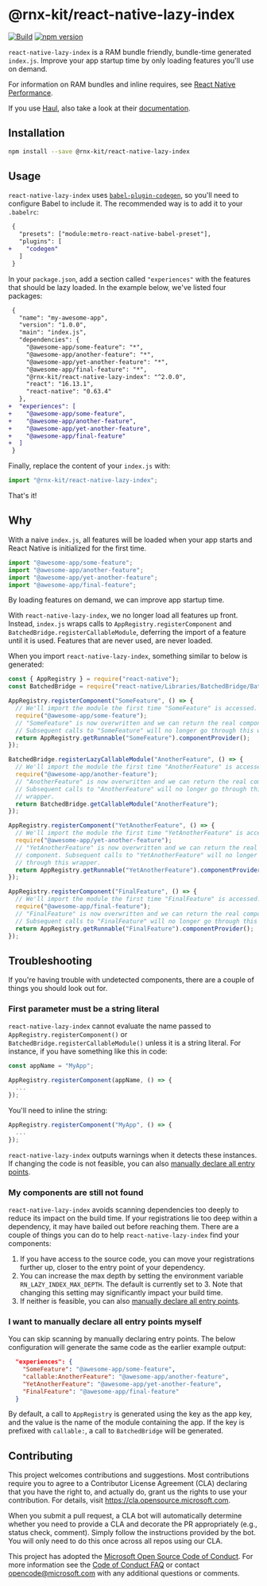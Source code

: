 # @rnx-kit/react-native-lazy-index

[![Build](https://github.com/microsoft/rnx-kit/actions/workflows/build.yml/badge.svg)](https://github.com/microsoft/rnx-kit/actions/workflows/build.yml)
[![npm version](https://img.shields.io/npm/v/@rnx-kit/react-native-lazy-index)](https://www.npmjs.com/package/@rnx-kit/react-native-lazy-index)

`react-native-lazy-index` is a RAM bundle friendly, bundle-time generated
`index.js`. Improve your app startup time by only loading features you'll use on
demand.

For information on RAM bundles and inline requires, see
[React Native Performance](https://reactnative.dev/docs/ram-bundles-inline-requires).

If you use [Haul](https://github.com/callstack/haul), also take a look at their
[documentation](https://github.com/callstack/haul/blob/2c68e97766f9f6c2632c46e40631bd7aaacdc75b/docs/CLI%20Commands.md#haul-ram-bundle).

## Installation

```sh
npm install --save @rnx-kit/react-native-lazy-index
```

## Usage

`react-native-lazy-index` uses
[`babel-plugin-codegen`](https://github.com/kentcdodds/babel-plugin-codegen#configure-with-babel),
so you'll need to configure Babel to include it. The recommended way is to add
it to your `.babelrc`:

```diff
 {
   "presets": ["module:metro-react-native-babel-preset"],
   "plugins": [
+    "codegen"
   ]
 }
```

In your `package.json`, add a section called `"experiences"` with the features
that should be lazy loaded. In the example below, we've listed four packages:

```diff
 {
   "name": "my-awesome-app",
   "version": "1.0.0",
   "main": "index.js",
   "dependencies": {
     "@awesome-app/some-feature": "*",
     "@awesome-app/another-feature": "*",
     "@awesome-app/yet-another-feature": "*",
     "@awesome-app/final-feature": "*",
     "@rnx-kit/react-native-lazy-index": "^2.0.0",
     "react": "16.13.1",
     "react-native": "0.63.4"
   },
+  "experiences": [
+    "@awesome-app/some-feature",
+    "@awesome-app/another-feature",
+    "@awesome-app/yet-another-feature",
+    "@awesome-app/final-feature"
+  ]
 }
```

Finally, replace the content of your `index.js` with:

```js
import "@rnx-kit/react-native-lazy-index";
```

That's it!

## Why

With a naive `index.js`, all features will be loaded when your app starts and
React Native is initialized for the first time.

```js
import "@awesome-app/some-feature";
import "@awesome-app/another-feature";
import "@awesome-app/yet-another-feature";
import "@awesome-app/final-feature";
```

By loading features on demand, we can improve app startup time.

With `react-native-lazy-index`, we no longer load all features up front.
Instead, `index.js` wraps calls to `AppRegistry.registerComponent` and
`BatchedBridge.registerCallableModule`, deferring the import of a feature until
it is used. Features that are never used, are never loaded.

When you import `react-native-lazy-index`, something similar to below is
generated:

```js
const { AppRegistry } = require("react-native");
const BatchedBridge = require("react-native/Libraries/BatchedBridge/BatchedBridge");

AppRegistry.registerComponent("SomeFeature", () => {
  // We'll import the module the first time "SomeFeature" is accessed.
  require("@awesome-app/some-feature");
  // "SomeFeature" is now overwritten and we can return the real component.
  // Subsequent calls to "SomeFeature" will no longer go through this wrapper.
  return AppRegistry.getRunnable("SomeFeature").componentProvider();
});

BatchedBridge.registerLazyCallableModule("AnotherFeature", () => {
  // We'll import the module the first time "AnotherFeature" is accessed.
  require("@awesome-app/another-feature");
  // "AnotherFeature" is now overwritten and we can return the real component.
  // Subsequent calls to "AnotherFeature" will no longer go through this
  // wrapper.
  return BatchedBridge.getCallableModule("AnotherFeature");
});

AppRegistry.registerComponent("YetAnotherFeature", () => {
  // We'll import the module the first time "YetAnotherFeature" is accessed.
  require("@awesome-app/yet-another-feature");
  // "YetAnotherFeature" is now overwritten and we can return the real
  // component. Subsequent calls to "YetAnotherFeature" will no longer go
  // through this wrapper.
  return AppRegistry.getRunnable("YetAnotherFeature").componentProvider();
});

AppRegistry.registerComponent("FinalFeature", () => {
  // We'll import the module the first time "FinalFeature" is accessed.
  require("@awesome-app/final-feature");
  // "FinalFeature" is now overwritten and we can return the real component.
  // Subsequent calls to "FinalFeature" will no longer go through this wrapper.
  return AppRegistry.getRunnable("FinalFeature").componentProvider();
});
```

## Troubleshooting

If you're having trouble with undetected components, there are a couple of
things you should look out for.

### First parameter must be a string literal

`react-native-lazy-index` cannot evaluate the name passed to
`AppRegistry.registerComponent()` or `BatchedBridge.registerCallableModule()`
unless it is a string literal. For instance, if you have something like this in
code:

```js
const appName = "MyApp";

AppRegistry.registerComponent(appName, () => {
  ...
});
```

You'll need to inline the string:

```js
AppRegistry.registerComponent("MyApp", () => {
  ...
});
```

`react-native-lazy-index` outputs warnings when it detects these instances. If
changing the code is not feasible, you can also
[manually declare all entry points](#i-want-to-manually-declare-all-entry-points-myself).

### My components are still not found

`react-native-lazy-index` avoids scanning dependencies too deeply to reduce its
impact on the build time. If your registrations lie too deep within a
dependency, it may have bailed out before reaching them. There are a couple of
things you can do to help `react-native-lazy-index` find your components:

1. If you have access to the source code, you can move your registrations
   further up, closer to the entry point of your dependency.
2. You can increase the max depth by setting the environment variable
   `RN_LAZY_INDEX_MAX_DEPTH`. The default is currently set to 3. Note that
   changing this setting may significantly impact your build time.
3. If neither is feasible, you can also
   [manually declare all entry points](#i-want-to-manually-declare-all-entry-points-myself).

### I want to manually declare all entry points myself

You can skip scanning by manually declaring entry points. The below
configuration will generate the same code as the earlier example output:

```json
  "experiences": {
    "SomeFeature": "@awesome-app/some-feature",
    "callable:AnotherFeature": "@awesome-app/another-feature",
    "YetAnotherFeature": "@awesome-app/yet-another-feature",
    "FinalFeature": "@awesome-app/final-feature"
  }
```

By default, a call to `AppRegistry` is generated using the key as the app key,
and the value is the name of the module containing the app. If the key is
prefixed with `callable:`, a call to `BatchedBridge` will be generated.

## Contributing

This project welcomes contributions and suggestions. Most contributions require
you to agree to a Contributor License Agreement (CLA) declaring that you have
the right to, and actually do, grant us the rights to use your contribution. For
details, visit https://cla.opensource.microsoft.com.

When you submit a pull request, a CLA bot will automatically determine whether
you need to provide a CLA and decorate the PR appropriately (e.g., status check,
comment). Simply follow the instructions provided by the bot. You will only need
to do this once across all repos using our CLA.

This project has adopted the
[Microsoft Open Source Code of Conduct](https://opensource.microsoft.com/codeofconduct/).
For more information see the
[Code of Conduct FAQ](https://opensource.microsoft.com/codeofconduct/faq/) or
contact [opencode@microsoft.com](mailto:opencode@microsoft.com) with any
additional questions or comments.
